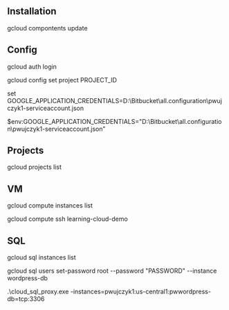 ## Installation

gcloud compontents update

## Config
gcloud auth login

gcloud config set project PROJECT_ID

set GOOGLE_APPLICATION_CREDENTIALS=D:\Bitbucket\all.configuration\pwujczyk1-serviceaccount.json

$env:GOOGLE_APPLICATION_CREDENTIALS="D:\Bitbucket\all.configuration\pwujczyk1-serviceaccount.json”

## Projects
gcloud projects list

## VM
gcloud compute instances list

gcloud compute ssh learning-cloud-demo

## SQL

gcloud sql instances list

gcloud sql users set-password root --password "PASSWORD" --instance wordpress-db

.\cloud_sql_proxy.exe -instances=pwujczyk1:us-central1:pwwordpress-db=tcp:3306